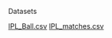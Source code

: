 
Datasets

[IPL_Ball.csv](https://drive.google.com/file/d/1It3JnQPpNHCHoZyB6xLyTCP6prrzE3p-/view)
[IPL_matches.csv](https://drive.google.com/file/d/18GFAORe6kWU6UQxNXSgoOofR9h8dZ7wU/view)
